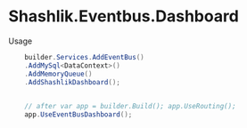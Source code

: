 # Shashlik.Eventbus.Dashboard

Usage

```c#
    builder.Services.AddEventBus()
    .AddMySql<DataContext>()
    .AddMemoryQueue()
    .AddShashlikDashboard();

    
    // after var app = builder.Build(); app.UseRouting();
    app.UseEventBusDashboard();
```
